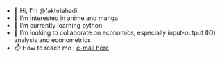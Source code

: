 - 👋 Hi, I’m @fakhriahadi
- 👀 I’m interested in anime and manga
- 🌱 I’m currently learning python
- 💞️ I’m looking to collaborate on economics, especially input-output (IO) analysis and econometrics
- 📫 How to reach me : <a href="mailto:fakhriahadi@gmail.com">e-mail here</a>

<!---
fakhriahadi/fakhriahadi is a ✨ special ✨ repository because its `README.md` (this file) appears on your GitHub profile.
You can click the Preview link to take a look at your changes.
--->
